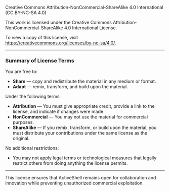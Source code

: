 Creative Commons Attribution-NonCommercial-ShareAlike 4.0 International (CC BY-NC-SA 4.0)

This work is licensed under the Creative Commons Attribution-NonCommercial-ShareAlike 4.0 International License. 

To view a copy of this license, visit https://creativecommons.org/licenses/by-nc-sa/4.0/.

---

### Summary of License Terms

You are free to:
- **Share** — copy and redistribute the material in any medium or format.
- **Adapt** — remix, transform, and build upon the material.

Under the following terms:
- **Attribution** — You must give appropriate credit, provide a link to the license, and indicate if changes were made.
- **NonCommercial** — You may not use the material for commercial purposes.
- **ShareAlike** — If you remix, transform, or build upon the material, you must distribute your contributions under the same license as the original.

No additional restrictions:
- You may not apply legal terms or technological measures that legally restrict others from doing anything the license permits.

---

This license ensures that ActiveShell remains open for collaboration and innovation while preventing unauthorized commercial exploitation.